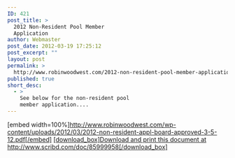 ```yaml
---
ID: 421
post_title: >
  2012 Non-Resident Pool Member
  Application
author: Webmaster
post_date: 2012-03-19 17:25:12
post_excerpt: ""
layout: post
permalink: >
  http://www.robinwoodwest.com/2012-non-resident-pool-member-application/
published: true
short_desc:
  - >
    See below for the non-resident pool
    member application....
---
```

[embed width=100%]http://www.robinwoodwest.com/wp-content/uploads/2012/03/2012-non-resident-appl-board-approved-3-5-12.pdf[/embed]
<a href="http://www.scribd.com/doc/85999958" target="_blank">[download_box]Download and print this document at http://www.scribd.com/doc/85999958[/download_box]</a>